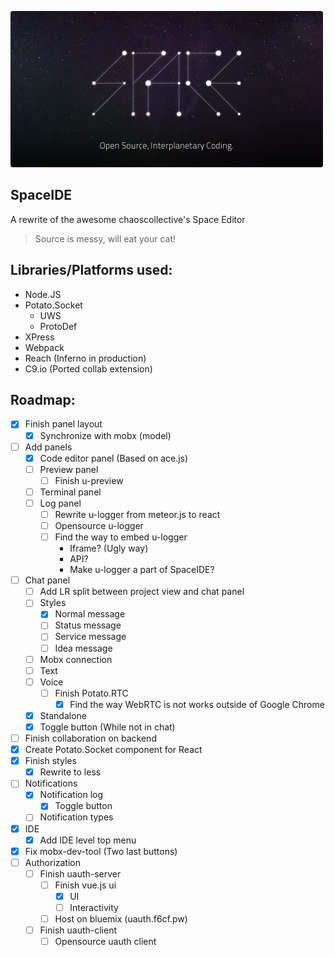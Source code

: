![SpaceIDE Logo](./assets/images/OS_IP_C.png) 

SpaceIDE
--------
A rewrite of the awesome chaoscollective's Space Editor
> Source is messy, will eat your cat!

Libraries/Platforms used:
-------------------------
 - Node.JS
 - Potato.Socket
    - UWS
    - ProtoDef
 - XPress
 - Webpack
 - Reach (Inferno in production)
 - C9.io (Ported collab extension)
 

Roadmap:
--------
 - [X] Finish panel layout
    - [X] Synchronize with mobx (model)
 - [ ] Add panels
    - [X] Code editor panel (Based on ace.js)
    - [ ] Preview panel 
        - [ ] Finish u-preview
    - [ ] Terminal panel
    - [ ] Log panel
        - [ ] Rewrite u-logger from meteor.js to react
        - [ ] Opensource u-logger
        - [ ] Find the way to embed u-logger
            - Iframe? (Ugly way)
            - API?
            - Make u-logger a part of SpaceIDE?
 - [ ] Chat panel
    - [ ] Add LR split between project view and chat panel
    - [ ] Styles
        - [X] Normal message
        - [ ] Status message
        - [ ] Service message
        - [ ] Idea message
    - [ ] Mobx connection
    - [ ] Text
    - [ ] Voice
        - [ ] Finish Potato.RTC
            - [X] Find the way WebRTC is not works outside of Google Chrome
    - [X] Standalone
    - [X] Toggle button (While not in chat)
 - [ ] Finish collaboration on backend 
 - [X] Create Potato.Socket component for React
 - [X] Finish styles
    - [X] Rewrite to less
 - [ ] Notifications
    - [X] Notification log
        - [X] Toggle button
    - [ ] Notification types
 - [X] IDE
    - [X] Add IDE level top menu
 - [X] Fix mobx-dev-tool (Two last buttons)
 - [ ] Authorization
    - [ ] Finish uauth-server
        - [ ] Finish vue.js ui
            - [X] UI
            - [ ] Interactivity
        - [ ] Host on bluemix (uauth.f6cf.pw)
    - [ ] Finish uauth-client
        - [ ] Opensource uauth client
